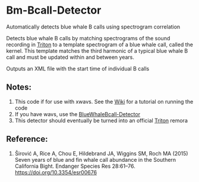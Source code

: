 # Bm-Bcall-Detector
Automatically detects blue whale B calls using spectrogram correlation

Detects blue whale B calls by matching spectrograms of the sound recording in [Triton](https://github.com/MarineBioAcousticsRC/Triton.git) to a template spectrogram of a blue whale call, called the kernel. This template matches the third harmonic of a typical blue whale B call and must be updated within and between years.

Outputs an XML file with the start time of individual B calls

## Notes:
1. This code if for use with xwavs. See the [Wiki](https://github.com/alrice12/Bm-Bcall-Detector/wiki) for a tutorial on running the code
2. If you have wavs, use the [BlueWhaleBcall-Detector](https://github.com/MarineBioAcousticsRC/Triton/tree/master/Remoras/BlueWhaleBcall-Detector)
3. This detector should eventually be turned into an official [Triton](https://github.com/MarineBioAcousticsRC/Triton.git) remora

## Reference:

1. Širović A, Rice A, Chou E, Hildebrand JA, Wiggins SM, Roch MA (2015) Seven years of blue and fin whale call abundance in the Southern California Bight. Endanger Species Res 28:61–76. https://doi.org/10.3354/esr00676
